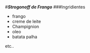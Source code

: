 #**_Strogonoff de Frango_**
###Ingridientes
 - frango
 - creme de leite
 - Champignion
 - oleo
 - batata palha

etc..  
